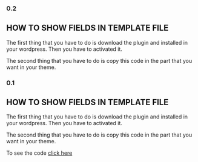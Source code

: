 ### 0.2

## HOW TO SHOW FIELDS IN TEMPLATE FILE

The first thing that you have to do is download the plugin and installed in your wordpress. Then you have to activated it. 

The second thing that you have to do  is copy this code in the part that you want in your theme. 



### 0.1

## HOW TO SHOW FIELDS IN TEMPLATE FILE

The first thing that you have to do is download the plugin and installed in your wordpress. Then you have to activated it. 

The second thing that you have to do  is copy this code in the part that you want in your theme. 

To see the code [click here](https://gist.githubusercontent.com/colomet/7d30eef2f7bd2ad81301b335d6e3c673/raw/c481692d7c013c4aa35602f9313c183a70de453b/PB_RC-show_in_template_files.php)
